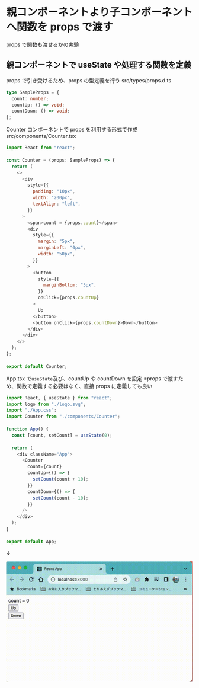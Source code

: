 # 親コンポーネントより子コンポーネントへ関数を props で渡す

props で関数も渡せるかの実験

## 親コンポーネントで useState や処理する関数を定義

props で引き受けるため、props の型定義を行う
src/types/props.d.ts

```typescript
type SampleProps = {
  count: number;
  countUp: () => void;
  countDown: () => void;
};
```

Counter コンポーネントで props を利用する形式で作成
src/components/Counter.tsx

```javascript
import React from "react";

const Counter = (props: SampleProps) => {
  return (
    <>
      <div
        style={{
          padding: "10px",
          width: "200px",
          textAlign: "left",
        }}
      >
        <span>count = {props.count}</span>
        <div
          style={{
            margin: "5px",
            marginLeft: "0px",
            width: "50px",
          }}
        >
          <button
            style={{
              marginBottom: "5px",
            }}
            onClick={props.countUp}
          >
            Up
          </button>
          <button onClick={props.countDown}>Down</button>
        </div>
      </div>
    </>
  );
};

export default Counter;
```

App.tsx で`useState`及び、countUp や countDown を設定
※props で渡すため、関数で定義する必要はなく、直接 props に定義しても良い

```javascript
import React, { useState } from "react";
import logo from "./logo.svg";
import "./App.css";
import Counter from "./components/Counter";

function App() {
  const [count, setCount] = useState(0);

  return (
    <div className="App">
      <Counter
        count={count}
        countUp={() => {
          setCount(count + 10);
        }}
        countDown={() => {
          setCount(count - 10);
        }}
      />
    </div>
  );
}

export default App;
```

↓

![sample](https://raw.githubusercontent.com/mshige1979/frontend_samples/image/react/images/lesson6/0001.gif)
